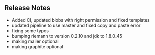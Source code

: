 ## Release Notes

* Added CI, updated blobs with right permission and fixed templates
* updated pipeline to use master and fixed copy and paste error
* fixing some typos
* bumping riemann to version 0.2.10 and jdk to 1.8.0_45
* making mailer optional
* making graphite optional
